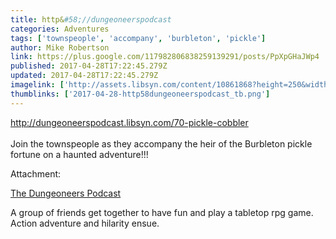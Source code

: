 ```yaml
---
title: http&#58;//dungeoneerspodcast
categories: Adventures
tags: ['townspeople', 'accompany', 'burbleton', 'pickle']
author: Mike Robertson
link: https://plus.google.com/117982806838259139291/posts/PpXpGHaJWp4
published: 2017-04-28T17:22:45.279Z
updated: 2017-04-28T17:22:45.279Z
imagelink: ['http://assets.libsyn.com/content/10861868?height=250&width=250']
thumblinks: ['2017-04-28-http58dungeoneerspodcast_tb.png']
---
```


<a href="http://dungeoneerspodcast.libsyn.com/70-pickle-cobbler" class="ot-anchor">http://dungeoneerspodcast.libsyn.com/70-pickle-cobbler</a><br /><br />Join the townspeople as they accompany the heir of the Burbleton pickle fortune on a haunted adventure!!!<br />


Attachment:

<a href='http://dungeoneerspodcast.libsyn.com/70-pickle-cobbler'>The Dungeoneers Podcast</a>


A group of friends get together to have fun and play a tabletop rpg game. Action adventure and hilarity ensue.